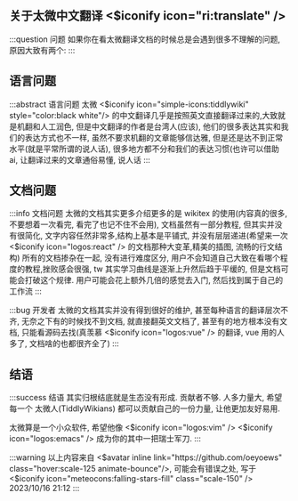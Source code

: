 ## 关于太微中文翻译 <$iconify icon="ri:translate" />

:::question 问题
如果你在看太微翻译文档的时候总是会遇到很多不理解的问题, 原因大致有两个: 
:::

## 语言问题

:::abstract 语言问题
太微 <$iconify icon="simple-icons:tiddlywiki" style="color:black white"/> 的中文翻译几乎是按照英文直接翻译过来的,大致就是机翻和人工润色, 但是中文翻译的作者是台湾人(应该), 他们的很多表达其实和我们的表达方式也不一样, 虽然不要求机翻的文章能够信达雅, 但是还是达不到正常水平(就是平常所谓的说人话), 很多地方都不分和我们的表达习惯(也许可以借助 ai, 让翻译过来的文章通俗易懂, 说人话
:::

## 文档问题

:::info 文档问题
太微的文档其实更多介绍更多的是 wikitex 的使用(内容真的很多, 不要想着一次看完, 看完了也记不住不会用), 文档虽然有一部分教程, 但其实并没有很简化, 文字内容任然非常多,结构上基本是平铺式, 并没有层层递进(希望来一次 <$iconify icon="logos:react" /> 的文档那种大变革,精美的插图, 流畅的行文结构)
所有的文档掺杂在一起, 没有进行难度区分, 用户不会知道自己大致在看哪个程度的教程,挫败感会很强, tw 其实学习曲线是逐渐上升然后趋于平缓的, 但是文档可能会打破这个规律. 用户可能会花上额外几倍的感觉去入门, 然后找到属于自己的工作流
:::

:::bug 开发者
太微的文档其实并没有得到很好的维护, 甚至每种语言的翻译层次不齐, 无奈之下有的时候找不到文档, 就直接翻英文文档了, 甚至有的地方根本没有文档, 只能看源码去找(真羡慕 <$iconify icon="logos:vue" /> 的翻译, vue 用的人多了, 文档啥的也都很齐全了)
:::

## 结语

:::success 结语
其实归根结底就是生态没有形成. 贡献者不够. 人多力量大, 希望每一个 太微人(TiddlyWikians) 都可以贡献自己的一份力量, 让他更加友好易用. 

太微算是一个小众软件, 希望他像 <$iconify icon="logos:vim" /> <$iconify icon="logos:emacs" /> 成为你的其中一把瑞士军刀.
:::

:::warning
以上内容来自 <$avatar inline link="https://github.com/oeyoews" class="hover:scale-125 animate-bounce"/>, 可能会有错误之处, 写于 <$iconify icon="meteocons:falling-stars-fill" class="scale-150" /> 2023/10/16 21:12
:::